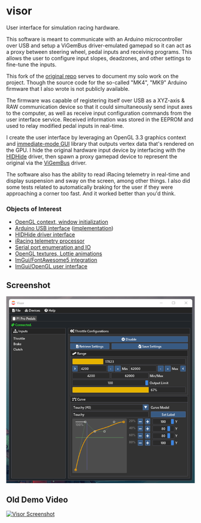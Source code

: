 # visor

User interface for simulation racing hardware.

This software is meant to communicate with an Arduino microcontroller over USB and setup a ViGemBus driver-emulated gamepad so it can act as a proxy between steering wheel, pedal inputs and receiving programs. This allows the user to configure input slopes, deadzones, and other settings to fine-tune the inputs.

This fork of the [original repo](https://github.com/SimCoaches/visor) serves to document my solo work on the project. Though the source code for the so-called "MK4", "MK9" Arduino firmware that I also wrote is not publicly available.

The firmware was capable of registering itself over USB as a XYZ-axis & RAW communication device so that it could simultaneously send input axes to the computer, as well as receive input configuration commands from the user interface service. Received information was stored in the EEPROM and used to relay modified pedal inputs in real-time.

I create the user interface by leveraging an OpenGL 3.3 graphics context and [immediate-mode GUI](https://github.com/ocornut/imgui) library that outputs vertex data that's rendered on the GPU. I hide the original hardware input device by interfacing with the [HIDHide](https://github.com/nefarius/HidHide) driver, then spawn a proxy gamepad device to represent the original via the [ViGemBus](https://github.com/nefarius/ViGEmBus) driver.

The software also has the ability to read iRacing telemetry in real-time and display suspension and sway on the screen, among other things. I also did some tests related to automatically braking for the user if they were approaching a corner too fast. And it worked better than you'd think.

### Objects of Interest

* [OpenGL context, window initialization](https://github.com/codegoose/visor/blob/main/libs/boot/imgui_gl3_glfw3.hpp)
* [Arduino USB interface](https://github.com/codegoose/visor/blob/main/libs/firmware/mk4.h) ([implementation](https://github.com/codegoose/visor/blob/main/libs/firmware/mk4.cxx))
* [HIDHide driver interface](https://github.com/codegoose/visor/blob/main/libs/hidhide/hidhide.cxx)
* [iRacing telemetry processor](https://github.com/codegoose/visor/blob/main/libs/iracing/iracing.cxx)
* [Serial port enumeration and IO](https://github.com/codegoose/visor/blob/main/libs/serial/serial.cxx)
* [OpenGL textures, Lottie animations](https://github.com/codegoose/visor/blob/main/libs/texture/texture.cxx)
* [ImGui/FontAwesome5 integration](https://github.com/codegoose/visor/blob/main/libs/font/imgui.cxx)
* [ImGui/OpenGL user interface](https://github.com/codegoose/visor/blob/main/apps/visor/gui.cxx)

## Screenshot

![Visor Screenshot](https://raw.githubusercontent.com/codegoose/visor/main/screenshot0.png)

## Old Demo Video

[![Visor Screenshot](https://img.youtube.com/vi/kaRXmPyVAHs/maxresdefault.jpg)](https://www.youtube.com/watch?v=kaRXmPyVAHs)
